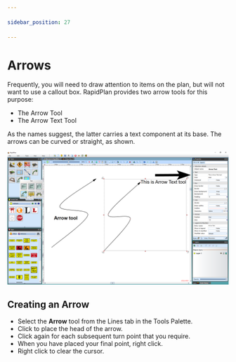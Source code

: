 ```yaml
---

sidebar_position: 27

---
```

# Arrows 

Frequently, you will need to draw attention to items on the plan, but will not want to use a callout box. RapidPlan provides two arrow tools for this purpose:

 - The Arrow Tool
 - The Arrow Text Tool

As the names suggest, the latter carries a text component at  its base. The arrows can be curved or straight, as shown.

![The_Arrow_tool_and_The_Arrow_Text_Tool](./assets/The_Arrow_tool_and_The_Arrow_Text_Tool.png)

## Creating an Arrow

 - Select the **Arrow** tool from the Lines tab in the Tools Palette.
 - Click to place the head of the arrow.
 - Click again for each subsequent turn point that you require.
 - When you have placed your final point, right click.
 - Right click to clear the cursor.